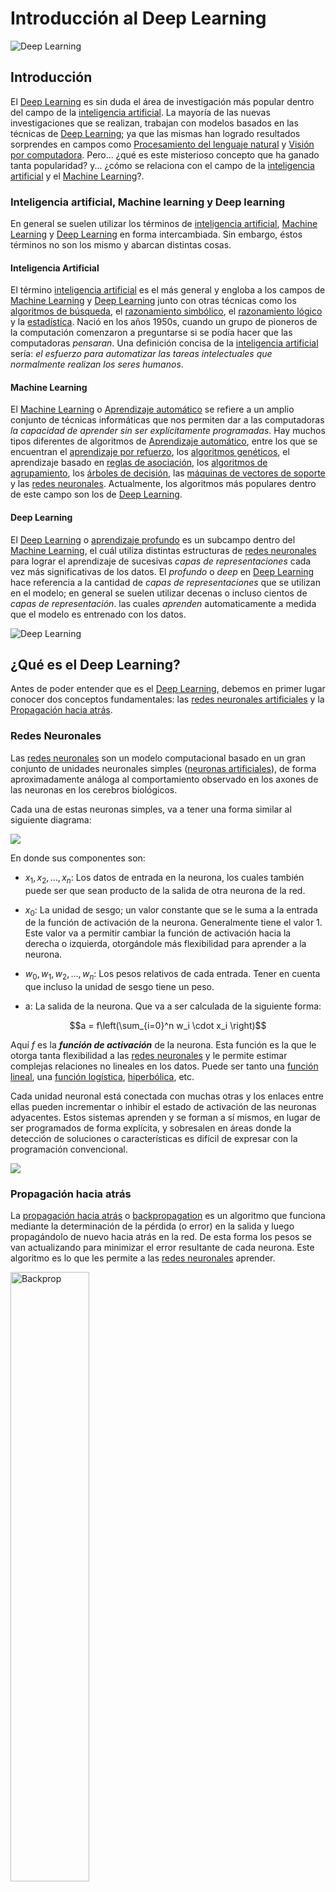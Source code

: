 # Introducción al Deep Learning

<img src="https://iaarhub.github.io/images/Inteligencia-Artificial-Deep-Learning.jpg" title="Deep Learning" alt="Deep Learning">

## Introducción <a name="intro-DL"></a>

El [Deep Learning](https://es.wikipedia.org/wiki/Aprendizaje_profundo) es sin duda el área de investigación más popular dentro del campo de la [inteligencia artificial](https://iaarhub.github.io/capacitacion/2017/04/30/introduccion-a-la-inteligencia-artificial/). La mayoría de las nuevas investigaciones que se realizan, trabajan con modelos basados en las técnicas de [Deep Learning](https://es.wikipedia.org/wiki/Aprendizaje_profundo); ya que las mismas han logrado resultados sorprendes en campos como [Procesamiento del lenguaje natural](https://es.wikipedia.org/wiki/Procesamiento_de_lenguajes_naturales) y [Visión por computadora](https://es.wikipedia.org/wiki/Visi%C3%B3n_artificial). Pero... ¿qué es este misterioso concepto que ha ganado tanta popularidad? y... ¿cómo se relaciona con el campo de la [inteligencia artificial](https://iaarhub.github.io/capacitacion/2017/04/30/introduccion-a-la-inteligencia-artificial/) y el [Machine Learning](http://relopezbriega.github.io/category/machine-learning.html)?. 

### Inteligencia artificial, Machine learning y Deep learning <a name="IA-ML-DL"></a>

En general se suelen utilizar los términos de [inteligencia artificial](https://iaarhub.github.io/capacitacion/2017/04/30/introduccion-a-la-inteligencia-artificial/), [Machine Learning](http://relopezbriega.github.io/category/machine-learning.html) y [Deep Learning](https://es.wikipedia.org/wiki/Aprendizaje_profundo) en forma intercambiada. Sin embargo, éstos términos no son los mismo y abarcan distintas cosas. 

#### Inteligencia Artificial

El término [inteligencia artificial](https://iaarhub.github.io/capacitacion/2017/04/30/introduccion-a-la-inteligencia-artificial/) es el más general y engloba a los campos de [Machine Learning](http://relopezbriega.github.io/category/machine-learning.html) y [Deep Learning](https://es.wikipedia.org/wiki/Aprendizaje_profundo) junto con otras técnicas como los [algoritmos de búsqueda](https://es.wikipedia.org/wiki/Algoritmo_de_b%C3%BAsqueda), el [razonamiento simbólico](https://es.wikipedia.org/wiki/Inteligencia_artificial_simb%C3%B3lica), el [razonamiento lógico](https://en.wikipedia.org/wiki/Logical_reasoning) y la [estadística](http://relopezbriega.github.io/category/pobabilidad-y-estadistica.html). Nació en los años 1950s, cuando un grupo de pioneros de la computación comenzaron a preguntarse si se podía hacer que las computadoras *pensaran*. Una definición concisa de la [inteligencia artificial](https://iaarhub.github.io/capacitacion/2017/04/30/introduccion-a-la-inteligencia-artificial/) sería: *el esfuerzo para automatizar las tareas intelectuales que normalmente realizan los seres humanos*. 

#### Machine Learning

El [Machine Learning](http://relopezbriega.github.io/category/machine-learning.html) o [Aprendizaje automático](http://relopezbriega.github.io/category/machine-learning.html) se refiere a un amplio conjunto de técnicas informáticas que nos permiten dar a las computadoras *la capacidad de aprender sin ser explícitamente programadas*. Hay muchos tipos diferentes de algoritmos de [Aprendizaje automático](http://relopezbriega.github.io/category/machine-learning.html), entre los que se encuentran el [aprendizaje por refuerzo](https://es.wikipedia.org/wiki/Aprendizaje_por_refuerzo), los [algoritmos genéticos](https://es.wikipedia.org/wiki/Algoritmo_gen%C3%A9tico), el aprendizaje basado en [reglas de asociación](https://es.wikipedia.org/wiki/Reglas_de_asociaci%C3%B3n), los [algoritmos de agrupamiento](https://es.wikipedia.org/wiki/Algoritmo_de_agrupamiento), los [árboles de decisión](https://es.wikipedia.org/wiki/%C3%81rbol_de_decisi%C3%B3n), las [máquinas de vectores de soporte](https://es.wikipedia.org/wiki/M%C3%A1quinas_de_vectores_de_soporte) y las [redes neuronales](https://es.wikipedia.org/wiki/Red_neuronal_artificial). Actualmente, los algoritmos más populares dentro de este campo son los de [Deep Learning](https://es.wikipedia.org/wiki/Aprendizaje_profundo).

#### Deep Learning

El [Deep Learning](https://es.wikipedia.org/wiki/Aprendizaje_profundo) o [aprendizaje profundo](https://es.wikipedia.org/wiki/Aprendizaje_profundo) es un subcampo dentro del [Machine Learning](http://relopezbriega.github.io/category/machine-learning.html), el cuál utiliza distintas estructuras de [redes neuronales](https://es.wikipedia.org/wiki/Red_neuronal_artificial) para lograr el aprendizaje de sucesivas *capas de representaciones* cada vez más significativas de los datos. El *profundo* o *deep* en [Deep Learning](https://es.wikipedia.org/wiki/Aprendizaje_profundo) hace referencia a la cantidad de *capas de representaciones* que se utilizan en el modelo; en general se suelen utilizar decenas o incluso cientos de *capas de representación*. las cuales *aprenden* automaticamente a medida que el modelo es entrenado con los datos.

<img src="https://iaarhub.github.io/images/DL.png" title="Deep Learning" alt="Deep Learning">

## ¿Qué es el Deep Learning? <a name="Que-es-DL"></a>

Antes de poder entender que es el [Deep Learning](https://es.wikipedia.org/wiki/Aprendizaje_profundo), debemos en primer lugar conocer dos conceptos fundamentales: las [redes neuronales artificiales](https://es.wikipedia.org/wiki/Red_neuronal_artificial) y la [Propagación hacia atrás](https://es.wikipedia.org/wiki/Propagaci%C3%B3n_hacia_atr%C3%A1s).


### Redes Neuronales 

Las [redes neuronales](https://es.wikipedia.org/wiki/Red_neuronal_artificial) son un modelo computacional basado en un gran conjunto de unidades neuronales simples ([neuronas artificiales](https://es.wikipedia.org/wiki/Neurona_de_McCulloch-Pitts)), de forma aproximadamente análoga al comportamiento observado en los axones de las neuronas en los cerebros biológicos. 

Cada una de estas neuronas simples, va a tener una forma similar al siguiente diagrama:

<img src="https://relopezbriega.github.io/images/neurona.png">

En donde sus componentes son:

* $x_1, x_2, \dots, x_n$: Los datos de entrada en la neurona, los cuales también puede ser que sean producto de la salida de otra neurona de la red.

* $x_0$: La unidad de sesgo; un valor constante que se le suma a la entrada de la función de activación de la neurona. Generalmente tiene el valor 1. Este valor va a permitir cambiar la función de activación hacia la derecha o izquierda, otorgándole más flexibilidad para aprender a la neurona.

* $w_0, w_1, w_2, \dots, w_n$: Los pesos relativos de cada entrada. Tener en cuenta que incluso la unidad de sesgo tiene un peso.

* a: La salida de la neurona. Que va a ser calculada de la siguiente forma:

$$a = f\left(\sum_{i=0}^n w_i \cdot x_i \right)$$

Aquí $f$ es la ***función de activación*** de la neurona. Esta función es la que le otorga tanta flexibilidad a las [redes neuronales](https://es.wikipedia.org/wiki/Red_neuronal_artificial) y le permite estimar complejas relaciones no lineales en los datos. Puede ser tanto una [función lineal](https://es.wikipedia.org/wiki/Funci%C3%B3n_lineal), una [función logística](https://es.wikipedia.org/wiki/Funci%C3%B3n_log%C3%ADstica), [hiperbólica](https://es.wikipedia.org/wiki/Funci%C3%B3n_hiperb%C3%B3lica), etc.

Cada unidad neuronal está conectada con muchas otras y los enlaces entre ellas pueden incrementar o inhibir el estado de activación de las neuronas adyacentes. Estos sistemas aprenden y se forman a sí mismos, en lugar de ser programados de forma explícita, y sobresalen en áreas donde la detección de soluciones o características es difícil de expresar con la programación convencional.

<img src="https://iaarhub.github.io/images/neural_network.svg">


### Propagación hacia atrás 

La [propagación hacia atrás](https://es.wikipedia.org/wiki/Propagaci%C3%B3n_hacia_atr%C3%A1s) o [backpropagation](https://es.wikipedia.org/wiki/Propagaci%C3%B3n_hacia_atr%C3%A1s) es un algoritmo que funciona mediante la determinación de la pérdida (o error) en la salida y luego propagándolo de nuevo hacia atrás en la red. De esta forma los pesos se van actualizando para minimizar el error resultante de cada neurona. Este algoritmo es lo que les permite a las [redes neuronales](https://es.wikipedia.org/wiki/Red_neuronal_artificial) aprender.

<img src="https://iaarhub.github.io/images/backprop.png" title="Backprop" alt="Backprop" width="50%" height="50%">


### ¿Cómo funciona el Deep Learning?  <a name="como-funciona-DL"></a>

En general, cualquier técnica de [Machine Learning](http://relopezbriega.github.io/category/machine-learning.html) trata de realizar la asignación de entradas (por ejemplo, imágenes) a salidas objetivo (Por ejemplo, la etiqueta "gato"), mediante la observación de un gran número de ejemplos de entradas y salidas. El [Deep Learning](https://es.wikipedia.org/wiki/Aprendizaje_profundo) realiza este mapeo de entrada-a-objetivo por medio de una [red neuronal artificial](https://es.wikipedia.org/wiki/Red_neuronal_artificial) que está compuesta de un número grande de *capas* dispuestas en forma de jerarquía. La [red](https://es.wikipedia.org/wiki/Red_neuronal_artificial) aprende algo simple en la capa inicial de la jerarquía y luego envía esta información a la siguiente capa. La siguiente capa toma esta información simple, lo combina en algo que es un poco más complejo, y lo pasa a la tercer capa. Este proceso continúa de forma tal que cada capa de la jerarquía construye algo más complejo de la entrada que recibió de la capa anterior. De esta forma, la [red](https://es.wikipedia.org/wiki/Red_neuronal_artificial) irá *aprendiendo* por medio de la exposición a los datos de ejemplo.

La especificación de lo que cada *capa* hace a la entrada que recibe es almacenada en los *pesos* de la capa, que en esencia, no son más que números. Utilizando terminología más técnica podemos decir que la transformación de datos que se produce en la *capa* es *parametrizada* por sus *pesos*. Para que la [red](https://es.wikipedia.org/wiki/Red_neuronal_artificial) aprenda debemos encontrar los *pesos* de todas las *capas* de forma tal que la [red](https://es.wikipedia.org/wiki/Red_neuronal_artificial) realice un mapeo perfecto entre los ejemplos de entrada con sus respectivas salidas objetivo. Pero el problema reside en que una [red](https://es.wikipedia.org/wiki/Red_neuronal_artificial) de [Deep Learning](https://es.wikipedia.org/wiki/Aprendizaje_profundo) puede tener millones de *parámetros*, por lo que encontrar el valor correcto de todos ellos puede ser una tarea realmente muy difícil, especialmente si la modificación del valor de uno de ellos afecta a todos los demás.

<img src="https://iaarhub.github.io/images/DL1.png" title="Deep Learning" alt="Deep Learning">

Para poder controlar algo, en primer lugar debemos poder observarlo. En este sentido, para controlar la salida de la [red neuronal](https://es.wikipedia.org/wiki/Red_neuronal_artificial), deberíamos poder medir cuan lejos esta la salida que obtuvimos de la que se esperaba obtener. Este es el trabajo de la *[función de pérdida](https://en.wikipedia.org/wiki/Loss_functions_for_classification)* de la [red](https://es.wikipedia.org/wiki/Red_neuronal_artificial). Esta función toma las predicciones que realiza el modelo y los valores objetivos (lo que realmente esperamos que la [red](https://es.wikipedia.org/wiki/Red_neuronal_artificial) produzca), y calcula cuán lejos estamos de ese valor, de esta manera, podemos capturar que tan bien esta funcionando el modelo para el ejemplo especificado. El truco fundamental del [Deep Learning](https://es.wikipedia.org/wiki/Aprendizaje_profundo) es utilizar el valor que nos devuelve esta  *[función de pérdida](https://en.wikipedia.org/wiki/Loss_functions_for_classification)* para retroalimentar la  [red](https://es.wikipedia.org/wiki/Red_neuronal_artificial) y ajustar los *pesos* en la dirección que vayan reduciendo la *pérdida* del modelo para cada ejemplo. Este ajuste, es el trabajo del *optimizador*, el cuál implementa la [propagación hacia atrás](https://es.wikipedia.org/wiki/Propagaci%C3%B3n_hacia_atr%C3%A1s). 

<img src="https://iaarhub.github.io/images/DL3.png" title="Deep Learning" alt="Deep Learning">

Resumiendo, el funcionamiento sería el siguiente: inicialmente, los *pesos* de cada *capa* son asignados en forma aleatoria, por lo que la [red](https://es.wikipedia.org/wiki/Red_neuronal_artificial) simplemente implementa una serie de transformaciones aleatorias. En este primer paso, obviamente la salida del modelo dista bastante del ideal que deseamos obtener, por lo que el valor de la *[función de pérdida](https://en.wikipedia.org/wiki/Loss_functions_for_classification)* va a ser bastante alto. Pero a medida que la [red](https://es.wikipedia.org/wiki/Red_neuronal_artificial) va procesando nuevos casos, los *pesos* se van ajustando de forma tal de ir reduciendo cada vez más el valor de la *[función de pérdida](https://en.wikipedia.org/wiki/Loss_functions_for_classification)*. Este proceso es el que se conoce como *entrenamiento* de la [red](https://es.wikipedia.org/wiki/Red_neuronal_artificial), el cual repetido una suficiente cantidad de veces, generalmente 10 iteraciones de miles de ejemplos, logra que los *pesos* se ajusten a los que minimizan la *[función de pérdida](https://en.wikipedia.org/wiki/Loss_functions_for_classification)*. Una [red](https://es.wikipedia.org/wiki/Red_neuronal_artificial) que ha minimizado la *pérdida* es la que logra los resultados que mejor se ajustan a las salidas objetivo, es decir, que el modelo se encuentra *entrenado*. 



## Arquitecturas de Deep Learning <a name="arquitectura-DL"></a>

La estructura de datos fundamental de una [red neuronal](https://es.wikipedia.org/wiki/Red_neuronal_artificial) está vagamente inspirada en el cerebro humano. Cada una de nuestras células cerebrales (neuronas) está conectada a muchas otras neuronas por sinapsis. A medida que experimentamos e interactuamos con el mundo, nuestro cerebro crea nuevas conexiones, refuerza algunas conexiones y debilita a los demás. De esta forma, en nuestro cerebro se desarrollan ciertas regiones que se especializan en el procesamiento de determinadas *entradas*. Así vamos a tener un área especializada en la visión, otra que se especializa en la audición, otra para el lenguaje, etc. De forma similar, dependiendo del tipo de *entradas* con las que trabajemos, van a existir distintas *arquitecturas* de [redes neuronales](https://es.wikipedia.org/wiki/Red_neuronal_artificial) que mejor se adaptan para procesar esa información. Algunas de las arquitecturas más populares son:

### Redes neuronales prealimentadas

Las [Redes neuronales prealimentadas](https://es.wikipedia.org/wiki/Red_neuronal_prealimentada) fueron las primeras que se desarrollaron y son el modelo más sencillo. En estas redes la información se mueve en una sola dirección: hacia adelante. Los principales exponentes de este tipo de arquitectura son el [perceptrón](https://es.wikipedia.org/wiki/Perceptr%C3%B3n) y el [perceptrón multicapa](https://es.wikipedia.org/wiki/Perceptr%C3%B3n_multicapa). Se suelen utilizar en problemas de clasificación simples. 

<img src="https://iaarhub.github.io/images/perceptron.png" title="Perceptrón multicapa" alt="Perceptrón multicapa">


### Redes neuronales convolucionales

Las [redes neuronales convolucionales](http://relopezbriega.github.io/blog/2016/08/02/redes-neuronales-convolucionales-con-tensorflow/) son muy similares a las [redes neuronales](https://es.wikipedia.org/wiki/Red_neuronal_artificial) ordinarias como el [perceptron multicapa](https://es.wikipedia.org/wiki/Perceptr%C3%B3n_multicapa); se componen de [neuronas](https://es.wikipedia.org/wiki/Neurona) que tienen *pesos* y *sesgos* que pueden aprender. Cada [neurona](https://es.wikipedia.org/wiki/Neurona) recibe algunas entradas, realiza un [producto escalar](https://es.wikipedia.org/wiki/Producto_escalar) y luego aplica una función de activación. Al igual que en el [perceptron multicapa](https://es.wikipedia.org/wiki/Perceptr%C3%B3n_multicapa) también vamos a tener una *función de pérdida o costo* sobre la última capa, la cual estará totalmente conectada. Lo que diferencia a las [redes neuronales convolucionales](http://relopezbriega.github.io/blog/2016/08/02/redes-neuronales-convolucionales-con-tensorflow/) es que suponen explícitamente que las entradas son imágenes, lo que nos permite codificar ciertas propiedades en la arquitectura; permitiendo ganar en eficiencia y reducir la cantidad de parámetros en la red. 

En general, las [redes neuronales convolucionales](http://relopezbriega.github.io/blog/2016/08/02/redes-neuronales-convolucionales-con-tensorflow/) van a estar construidas con una estructura que contendrá 3 tipos distintos de capas:

1. Una capa [convolucional](https://es.wikipedia.org/wiki/Convoluci%C3%B3n), que es la que le da le nombre a la red.
2. Una capa de reducción o de *pooling*, la cual va a reducir la cantidad de parámetros al quedarse con las características más comunes.
3. Una capa clasificadora totalmente conectada, la cual nos va dar el resultado final de la red.

Algunas implementaciones específicas que podemos encontrar sobre este tipo de redes son: [inception v3](https://keras.io/applications/#inceptionv3), [ResNet](https://keras.io/applications/#resnet50), [VGG16](https://keras.io/applications/#vgg16) y [xception](https://keras.io/applications/#xception), entre otras. Todas ellas han logrado excelentes resultados.

<img src="https://iaarhub.github.io/images/cnn.png" title="Redes neuronales convolucionales" alt="Redes neuronales convolucionales" width="70%" height="70%">

### Redes neuronales recurrentes

Los seres humanos no comenzamos nuestro pensamiento desde cero cada segundo, sino que los mismos tienen una persistencia. Las [Redes neuronales prealimentadas](https://es.wikipedia.org/wiki/Red_neuronal_prealimentada) tradicionales no cuentan con esta persistencia, y esto parece una deficiencia importante. Las [Redes neuronales recurrentes](https://en.wikipedia.org/wiki/Recurrent_neural_network) abordan este problema. Son redes con bucles de retroalimentación, que permiten que la información persista.

Una [Red neural recurrente](https://es.wikipedia.org/wiki/Red_neuronal_prealimentada) puede ser pensada como una red con múltiples copias de ella misma, en las que cada una de ellas pasa un mensaje a su sucesor. Esta naturaleza en forma de cadena revela que las [Redes neurales recurrentes](https://es.wikipedia.org/wiki/Red_neuronal_prealimentada) están íntimamente relacionadas con las secuencias y listas; por lo que son ideales para trabajar con este tipo de datos. En los últimos años, ha habido un éxito increíble aplicando [Redes neurales recurrentes](https://es.wikipedia.org/wiki/Red_neuronal_prealimentada)  a una variedad de problemas como: reconocimiento de voz, modelado de lenguaje, traducción, subtítulos de imágenes y la lista continúa.

Las [redes de memoria de largo plazo a corto plazo](https://en.wikipedia.org/wiki/Long_short-term_memory) - generalmente llamadas [LSTMs](https://en.wikipedia.org/wiki/Long_short-term_memory) - son un tipo especial de [Redes neurales recurrentes](https://es.wikipedia.org/wiki/Red_neuronal_prealimentada), capaces de aprender dependencias a largo plazo. Ellas también tienen una estructura como cadena, pero el módulo de repetición tiene una estructura diferente. En lugar de tener una sola capa de red neuronal, tiene cuatro, que interactúan de una manera especial permitiendo tener una memoria a más largo plazo.

<img src="https://iaarhub.github.io/images/rnn.png" title="Redes neuronales recurrentes" alt="Redes neuronales recurrentes" width="50%" height="50%">

Para más información sobre diferentes arquitecturas de [redes neuronales](https://es.wikipedia.org/wiki/Red_neuronal_artificial) pueden visitar el siguiente artículo de [wikipedia](https://en.wikipedia.org/wiki/Types_of_artificial_neural_networks).

## Logros del Deep Learning <a name="logros-DL"></a>

En los últimos años el [Deep Learning](https://es.wikipedia.org/wiki/Aprendizaje_profundo) ha producido toda una revolución en el campo del [Machine Learning](http://relopezbriega.github.io/category/machine-learning.html), con resultados notables en todos los problemas de *percepción*, como *ver* y *escuchar*, problemas que implican habilidades que parecen muy naturales e intuitivas para los seres humanos, pero que desde hace tiempo se han mostrado difíciles para las máquinas. En particular, el [Deep Learning](https://es.wikipedia.org/wiki/Aprendizaje_profundo) ha logrado los siguientes avances, todos ellos en áreas históricamente difíciles del [Machine Learning](http://relopezbriega.github.io/category/machine-learning.html).

* Un nivel casi humano para la clasificación de imágenes.
* Un nivel casi humano para el reconocimiento del lenguaje hablado.
* Un nivel casi humano en el reconocimiento de escritura.
* Grandes mejoras en traducciones de lenguas.
* Grandes mejoras en conversaciones *text-to-speech*.
* Asistentes digitales como Google Now o Siri.
* Un nivel casi humano en autos autónomos.
* Mejores resultados de búsqueda en la web.
* Grandes mejoras para responder preguntas en lenguaje natural.
* Alcanzado Nivel maestro (superior al humano) en varios juegos.

En muchos sentidos, el [Deep Learning](https://es.wikipedia.org/wiki/Aprendizaje_profundo) todavía sigue siendo un campo misterioso para explorar, por lo que seguramente veremos nuevos avances en nuevas áreas utilizando estas técnicas. Tal vez algún día el [Deep Learning](https://es.wikipedia.org/wiki/Aprendizaje_profundo) ayuda a los seres humanos a hacer ciencia, desarrollar software y mucho más.

## ¿Por qué estos sorprendentes resultados surgen ahora?  <a name="por-que-ahora-DL"></a>

Muchos de los conceptos del [Deep Learning](https://es.wikipedia.org/wiki/Aprendizaje_profundo) se desarrollaron en los años 80s y 90s, algunos incluso mucho antes. Sin embargo, los primeros resultados exitosos del [Deep Learning](https://es.wikipedia.org/wiki/Aprendizaje_profundo) surgieron en los últimos 5 años. ¿qué fue lo que cambio para lograr la popularidad y éxito de los modelos basados en [Deep Learning](https://es.wikipedia.org/wiki/Aprendizaje_profundo) en estos últimos años? 

Si bien existen múltiples factores para explicar esta *revolución* del [Deep Learning](https://es.wikipedia.org/wiki/Aprendizaje_profundo), los dos principales componentes parecen ser la **disponibilidad de masivos volúmenes de datos**, lo que actualmente se conoce bajo el nombre de [Big Data](https://es.wikipedia.org/wiki/Big_data); y el **progreso en el poder de computo**, especialmente gracias a los [GPUs](https://es.wikipedia.org/wiki/Unidad_de_procesamiento_gr%C3%A1fico). Entonces, dentro de los factores que explican esta popularidad de los modelos de [Deep Learning](https://es.wikipedia.org/wiki/Aprendizaje_profundo) podemos encontrar:

* **La disponibilidad de conjuntos de datos enormes y de buena calidad**. Gracias a la  revolución digital en que nos encontramos, podemos generar conjuntos de datos enormes con los cuales alimentar a los algoritmos de [Deep Learning](https://es.wikipedia.org/wiki/Aprendizaje_profundo), los cuales necesitan de muchos datos para poder *generalizar*.

* **Computación paralela masiva con [GPUs](https://es.wikipedia.org/wiki/Unidad_de_procesamiento_gr%C3%A1fico)**. En líneas generales, los modelos de [redes neuronales](http://relopezbriega.github.io/category/redes-neuronales.html) no son más que complicados cálculos numéricos que se realizan en paralelo. Gracias al desarrollo de los [GPUs](https://es.wikipedia.org/wiki/Unidad_de_procesamiento_gr%C3%A1fico) estos cálculos ahora se pueden realizar en forma mucho más rápida, permitiendo que podamos entrenar modelos más profundos y grandes. 

* **Funciones de activación amigables para [Backpropagation](https://es.wikipedia.org/wiki/Propagaci%C3%B3n_hacia_atr%C3%A1s)**. La [progación hacia atrás](https://es.wikipedia.org/wiki/Propagaci%C3%B3n_hacia_atr%C3%A1s) o [Backpropagation](https://es.wikipedia.org/wiki/Propagaci%C3%B3n_hacia_atr%C3%A1s) es el algoritmo fundamental que hace funcionar a las [redes neuronales](http://relopezbriega.github.io/category/redes-neuronales.html); pero la forma en que trabaja implica cálculos realmente complicados. La transición desde funciones de activación como `tanh` o `sigmoid` a funciones como <a href="https://en.wikipedia.org/wiki/Rectifier_(neural_networks)">ReLU</a> o [SELU](https://arxiv.org/abs/1706.02515) han simplificado estos problemas. 

* **Nuevas arquitecturas**. Arquitecturas como [Resnets](https://arxiv.org/abs/1512.03385), [inception](https://www.cs.unc.edu/~wliu/papers/GoogLeNet.pdf) y [GAN](https://en.wikipedia.org/wiki/Generative_adversarial_networks) mantienen el campo actualizado y continúan aumentando las flexibilidad de los modelos. 

* **Nuevas técnicas de <a href="https://en.wikipedia.org/wiki/Regularization_(mathematics)">regularización</a>**. Técnicas como <a href="https://en.wikipedia.org/wiki/Dropout_(neural_networks)">dropout</a>, [batch normalization](https://arxiv.org/abs/1502.03167) y [data-augmentation](https://arxiv.org/pdf/1609.08764.pdf) nos permiten entrenar redes más grandes con menos peligro de [sobreajuste](http://relopezbriega.github.io/blog/2016/05/29/machine-learning-con-python-sobreajuste/).

* **Optimizadores más robustos**. La [optimización](http://relopezbriega.github.io/blog/2017/01/18/problemas-de-optimizacion-con-python/) es fundamental para el funcionamiento de las [redes neuronales](http://relopezbriega.github.io/category/redes-neuronales.html). Mejoras sobre el tradicional procedimiento de [SGD](https://en.wikipedia.org/wiki/Stochastic_gradient_descent), como [ADAM](https://arxiv.org/pdf/1412.6980.pdf) han ayudado a mejorar el rendimiento de los modelos.

* **Plataformas de software**. Herramientas como [TensorFlow](https://www.tensorflow.org/), [Theano](http://deeplearning.net/software/theano/), [Keras](https://keras.io/), [CNTK](https://www.microsoft.com/en-us/research/product/cognitive-toolkit/), [PyTorch](http://pytorch.org/), [Chainer](https://chainer.org/), y [mxnet](http://mxnet.io/) nos permiten crear prototipos en forma más rápida y trabajar con [GPUs](https://es.wikipedia.org/wiki/Unidad_de_procesamiento_gr%C3%A1fico) sin tantas complicaciones. Nos permiten enfocarnos en la estructura del modelo sin tener que preocuparnos por los detalles de más bajo nivel.

Otra razón por la que el [Deep Learning](https://es.wikipedia.org/wiki/Aprendizaje_profundo) ha tenido tanta repercusión últimamente además de ofrecer un mejor rendimiento en muchos problemas; es que el [Deep Learning](https://es.wikipedia.org/wiki/Aprendizaje_profundo) esta haciendo la resolución de problemas mucho más fácil, ya que automatiza completamente lo que solía ser uno de los pasos más difíciles y cruciales en el flujo de trabajo de [Machine Learning](http://relopezbriega.github.io/category/machine-learning.html): la *[ingeniería de atributos](https://en.wikipedia.org/wiki/Feature_engineering)*. Antes del [Deep Learning](https://es.wikipedia.org/wiki/Aprendizaje_profundo), para poder entrenar un modelo, primero debíamos refinar las *entradas* para adaptarlas al tipo de transformación del modelo; teníamos que cuidadosamente [seleccionar los atributos](http://relopezbriega.github.io/blog/2016/04/15/ejemplo-de-machine-learning-con-python-seleccion-de-atributos/) más representativos y desechar los poco informativos. El [Deep Learning](https://es.wikipedia.org/wiki/Aprendizaje_profundo), en cambio, automatiza este proceso; aprendemos todos los atributos de una sola pasada y el mismo modelo se encarga de adaptarse y quedarse con lo más representativo.  

## ¿Cómo mantenerse actualizado en el campo de Deep Learning? <a name="actualizado-DL"></a>

El campo del [Deep Learning](https://es.wikipedia.org/wiki/Aprendizaje_profundo) se mueve muy rapidamente, con varios *papers* que se publican por mes; por tal motivo, mantenerse actualizado con las últimas tendencias del campo puede ser bastante complicado. Algunos consejos pueden ser:

* **Estarse atento a las publicaciones en [arxiv](https://arxiv.org/)**, especialmente a la sección de [machine learning](https://arxiv.org/list/stat.ML/recent). La mayoría de los *papers* más relevantes, los vamos a poder encontrar en esa plataforma.

* **Seguir el blog de [keras](https://blog.keras.io/)** en el cual podemos encontrar como implementar varios modelos utilizando esta genial librería.

* **Seguir el blog de [openai](https://blog.openai.com/)** en dónde detallan las investigaciones que van realizando, especialmente trabajando con [GANs](https://en.wikipedia.org/wiki/Generative_adversarial_networks).

* **Seguir el blog de [Google research](https://research.googleblog.com/)**; en dónde se viene haciendo bastante foco en los modelos de [Deep Learning](https://es.wikipedia.org/wiki/Aprendizaje_profundo).

* **Utilizar la sección de Machine Learning de [reddit](https://www.reddit.com/r/MachineLearning/)**.

* **Suscribirse al podcast [Talking machines](http://www.thetalkingmachines.com/)**; en dónde se entrevista a los principales exponentes del campo de la [inteligencia artificial](https://iaarhub.github.io/capacitacion/2017/04/30/introduccion-a-la-inteligencia-artificial/).

* Por último, obviamente estar atentos a las **publicaciones que se realizan en [IAAR](https://www.facebook.com/groups/InteligenciaArtificialArgentina/)**. 
